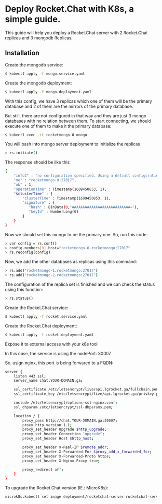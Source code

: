 ﻿# Deploy Rocket.Chat with K8s, a simple guide.

This guide will help you deploy a Rocket.Chat server with 2 Rocket.Chat replicas and 3 mongodb Replicas.

## Installation

Create the mongodb service:

```bash
$ kubectl apply -f mongo.service.yaml
```

Create the mongodb deployment:

```bash
$ kubectl apply -f mongo.deployment.yaml
```

With this config, we have 3 replicas which one of them will be the primary database and 2 of them are the mirrors of the primary database.

But still, there are not configured in that way and they are just 3 mongo databases with no relation between them. To start connecting, we should execute one of them to make it the primary database:

```bash
$ kubectl exec -it rocketmongo-0 mongo
```

You will bash into mongo server deployment to initialize the replicas

```bash
> rs.initiate()
```

The response should be like this:

```bash
{
    "info2" : "no configuration specified. Using a default configuration for the set",
    "me" : "rocketmongo-0:27017",
    "ok" : 1,
    "operationTime" : Timestamp(1609450853, 1),
    "$clusterTime" : {
        "clusterTime" : Timestamp(1609450853, 1),
        "signature" : {
           "hash" : BinData(0,"AAAAAAAAAAAAAAAAAAAAAAAAAAA="),
           "keyId" : NumberLong(0)
        }
    }
}
```

Now we should set this mongo to be the primary one. So, run this code:

```bash
> var config = rs.conf()
> config.members[0].host="rocketmongo-0.rocketmongo:27017"
> rs.reconfig(config)
```

Now, we add the other databases as replicas using this command:

```bash
> rs.add("rocketmongo-1.rocketmongo:27017")
> rs.add("rocketmongo-2.rocketmongo:27017")
```

The configuration of the replica set is finished and we can check the status using this function:

```bash
> rs.status()
```

Create the Rocket.Chat service:

```bash
$ kubectl apply -f rocket.service.yaml
```

Create the Rocket.Chat deployment:

```bash
$ kubectl apply -f rocket.deployment.yaml
```

Expose it to external access with your k8s tool

In this case, the service is using the nodePort: 30007

So, usign nginx, this port is being forwared to a FQDN:

```bash
server {
    listen 443 ssl;
    server_name chat.YOUR-DOMAIN.ga;

    ssl_certificate /etc/letsencrypt/live/api.lgrocket.ga/fullchain.pem;
    ssl_certificate_key /etc/letsencrypt/live/api.lgrocket.ga/privkey.pem;

    include /etc/letsencrypt/options-ssl-nginx.conf;
    ssl_dhparam /etc/letsencrypt/ssl-dhparams.pem;

    location / {
        proxy_pass http://chat.YOUR-DOMAIN.ga:30007;
        proxy_http_version 1.1;
        proxy_set_header Upgrade $http_upgrade;
        proxy_set_header Connection "upgrade";
        proxy_set_header Host $http_host;

        proxy_set_header X-Real-IP $remote_addr;
        proxy_set_header X-Forwarded-For $proxy_add_x_forwarded_for;
        proxy_set_header X-Forwarded-Proto https;
        proxy_set_header X-Nginx-Proxy true;

        proxy_redirect off;
    }
}
```

To upgrade the Rocket.Chat version (IE.: MicroK8s):

```bash
microk8s.kubectl set image deployment/rocketchat-server rocketchat-server=rocketchat/rocket.chat:4.4.0
```







